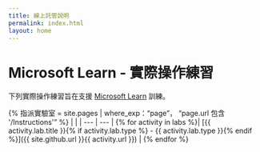 ```yaml
---
title: 線上託管說明
permalink: index.html
layout: home
---
```


# Microsoft Learn - 實際操作練習

下列實際操作練習旨在支援 [Microsoft Learn](https://docs.microsoft.com/training/) 訓練。

{% 指派實驗室 = site.pages | where_exp：“page”， “page.url 包含 '/Instructions'” %}
| |
| --- | --- | 
{% for activity in labs  %}| [{{ activity.lab.title }}{% if activity.lab.type %} - {{ activity.lab.type }}{% endif %}]({{ site.github.url }}{{ activity.url }}) |
{% endfor %}

